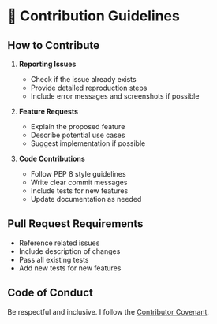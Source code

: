 # 🤝 Contribution Guidelines

## How to Contribute

1. **Reporting Issues**
   - Check if the issue already exists
   - Provide detailed reproduction steps
   - Include error messages and screenshots if possible

2. **Feature Requests**
   - Explain the proposed feature
   - Describe potential use cases
   - Suggest implementation if possible

3. **Code Contributions**
   - Follow PEP 8 style guidelines
   - Write clear commit messages
   - Include tests for new features
   - Update documentation as needed

## Pull Request Requirements
- Reference related issues
- Include description of changes
- Pass all existing tests
- Add new tests for new features

## Code of Conduct
Be respectful and inclusive. I follow the [Contributor Covenant](https://www.contributor-covenant.org/).
